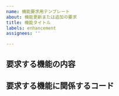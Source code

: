 ```yaml
---
name: 機能要求用テンプレート
about: 機能更新または追加の要求
title: 機能タイトル
labels: enhancement
assignees: ''

---
```


## 要求する機能の内容



## 要求する機能に関係するコード
